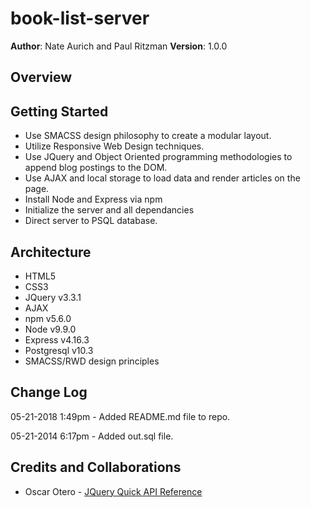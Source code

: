 # book-list-server

**Author**: Nate Aurich and Paul Ritzman
**Version**: 1.0.0

## Overview


## Getting Started
* Use SMACSS design philosophy to create a modular layout.
* Utilize Responsive Web Design techniques.
* Use JQuery and Object Oriented programming methodologies to append blog postings to the DOM.
* Use AJAX and local storage to load data and render articles on the page.
* Install Node and Express via npm
* Initialize the server and all dependancies
* Direct server to PSQL database.

## Architecture
* HTML5
* CSS3
* JQuery v3.3.1
* AJAX
* npm v5.6.0
* Node v9.9.0
* Express v4.16.3
* Postgresql v10.3
* SMACSS/RWD design principles

## Change Log
05-21-2018 1:49pm - Added README.md file to repo.

05-21-2014 6:17pm - Added out.sql file.

## Credits and Collaborations

* Oscar Otero - [JQuery Quick API Reference](https://oscarotero.com/jquery/)
